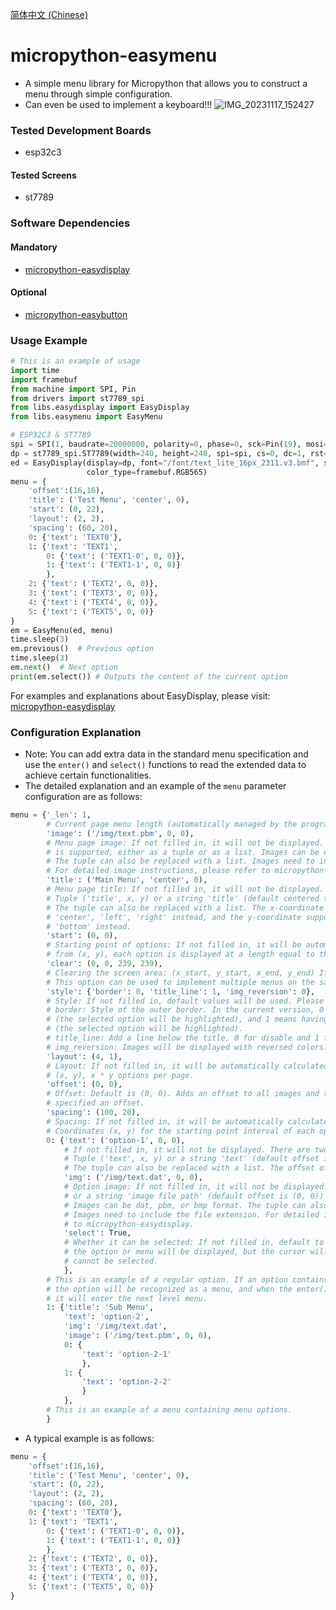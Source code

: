 [简体中文 (Chinese)](./README.ZH-CN.md)
# micropython-easymenu
- A simple menu library for Micropython that allows you to construct a menu through simple configuration.
- Can even be used to implement a keyboard!!!
![IMG_20231117_152427](https://github.com/funnygeeker/micropython-easymenu/assets/96659329/2c880f4a-1556-4ba6-b919-eb7874c2ea18)


### Tested Development Boards
- esp32c3

#### Tested Screens
- st7789

### Software Dependencies

#### Mandatory
- [micropython-easydisplay](https://github.com/funnygeeker/micropython-easydisplay)

#### Optional
- [micropython-easybutton](https://github.com/funnygeeker/micropython-easybutton)

### Usage Example
```python
# This is an example of usage
import time
import framebuf
from machine import SPI, Pin
from drivers import st7789_spi
from libs.easydisplay import EasyDisplay
from libs.easymenu import EasyMenu

# ESP32C3 & ST7789
spi = SPI(1, baudrate=20000000, polarity=0, phase=0, sck=Pin(19), mosi=Pin(18))
dp = st7789_spi.ST7789(width=240, height=240, spi=spi, cs=0, dc=1, rst=11, rotation=1)
ed = EasyDisplay(display=dp, font="/font/text_lite_16px_2311.v3.bmf", show=True, color=0xFFFF, clear=True,
                 color_type=framebuf.RGB565)
menu = {
    'offset':(16,16),
    'title': ('Test Menu', 'center', 0),
    'start': (0, 22),
    'layout': (2, 2),
    'spacing': (60, 20),
    0: {'text': 'TEXT0'},
    1: {'text': 'TEXT1',
        0: {'text': ('TEXT1-0', 0, 0)},
        1: {'text': ('TEXT1-1', 0, 0)}
        },
    2: {'text': ('TEXT2', 0, 0)},
    3: {'text': ('TEXT3', 0, 0)},
    4: {'text': ('TEXT4', 0, 0)},
    5: {'text': ('TEXT5', 0, 0)}
}
em = EasyMenu(ed, menu)
time.sleep(3)
em.previous()  # Previous option
time.sleep(3)
em.next()  # Next option
print(em.select()) # Outputs the content of the current option
```

For examples and explanations about EasyDisplay, please visit: [micropython-easydisplay](https://github.com/funnygeeker/micropython-easydisplay)

### Configuration Explanation
- Note: You can add extra data in the standard menu specification and use the `enter()` and `select()` functions to read the extended data to achieve certain functionalities.
- The detailed explanation and an example of the `menu` parameter configuration are as follows:
```python
menu = {'_len': 1,
        # Current page menu length (automatically managed by the program, please do not fill in if unnecessary)
        'image': ('/img/text.pbm', 0, 0),
        # Menu page image: If not filled in, it will not be displayed. Tuple ('image file path', x, y) 
        # is supported, either as a tuple or as a list. Images can be dat, pbm, or bmp format. 
        # The tuple can also be replaced with a list. Images need to include the file extension. 
        # For detailed image instructions, please refer to micropython-easydisplay.
        'title': ('Main Menu', 'center', 0),
        # Menu page title: If not filled in, it will not be displayed. There are two formats:
        # Tuple ('title', x, y) or a string 'title' (default centered text, y-coordinate is 0).
        # The tuple can also be replaced with a list. The x-coordinate of the title supports using 
        # 'center', 'left', 'right' instead, and the y-coordinate supports using 'center', 'top', 
        # 'bottom' instead.
        'start': (0, 0),
        # Starting point of options: If not filled in, it will be automatically calculated. Starting
        # from (x, y), each option is displayed at a length equal to the spacing.
        'clear': (0, 0, 239, 239),
        # Clearing the screen area: (x_start, y_start, x_end, y_end) If not filled in, default to full screen. 
        # This option can be used to implement multiple menus on the same screen simultaneously.
        'style': {'border': 0, 'title_line': 1, 'img_reversion': 0},
        # Style: If not filled in, default values will be used. Please fill in a dictionary:
        # border: Style of the outer border. In the current version, 0 means no outer border 
        # (the selected option will be highlighted), and 1 means having an outer border 
        # (the selected option will be highlighted).
        # title_line: Add a line below the title, 0 for disable and 1 for enable.
        # img_reversion: Images will be displayed with reversed colors. Only applicable to bmp and pbm images.
        'layout': (4, 1),
        # Layout: If not filled in, it will be automatically calculated, but it is recommended to fill in.
        # (x, y), x * y options per page.
        'offset': (0, 0),
        # Offset: Default is (0, 0). Adds an offset to all images and texts in the options that have not 
        # specified an offset.
        'spacing': (100, 20),
        # Spacing: If not filled in, it will be automatically calculated, but it is recommended to fill in. 
        # Coordinates (x, y) for the starting point interval of each option.
        0: {'text': ('option-1', 0, 0),
            # If not filled in, it will not be displayed. There are two formats: 
            # Tuple ('text', x, y) or a string 'text' (default offset is (0, 0)).
            # The tuple can also be replaced with a list. The offset of text can only be expressed as a number.
            'img': ('/img/text.dat', 0, 0),
            # Option image: If not filled in, it will not be displayed. Tuple ('image file path', x, y) 
            # or a string 'image file path' (default offset is (0, 0)) is supported. 
            # Images can be dat, pbm, or bmp format. The tuple can also be replaced with a list. 
            # Images need to include the file extension. For detailed image instructions, please refer 
            # to micropython-easydisplay.
            'select': True,
            # Whether it can be selected: If not filled in, default to False. When select is True, 
            # the option or menu will be displayed, but the cursor will automatically skip this option and 
            # cannot be selected.
            },
        # This is an example of a regular option. If an option contains a key with the number 0, 
        # the option will be recognized as a menu, and when the enter() function is used, 
        # it will enter the next level menu.
        1: {'title': 'Sub Menu',
            'text': 'option-2',
            'img': '/img/text.dat',
            'image': ('/img/text.pbm', 0, 0),
            0: {
                'text': 'option-2-1'
                },
            1: {
                'text': 'option-2-2'
                }
            },
        # This is an example of a menu containing menu options.
        }
```

- A typical example is as follows:
```python
menu = {
    'offset':(16,16),
    'title': ('Test Menu', 'center', 0),
    'start': (0, 22),
    'layout': (2, 2),
    'spacing': (60, 20),
    0: {'text': 'TEXT0'},
    1: {'text': 'TEXT1',
        0: {'text': ('TEXT1-0', 0, 0)},
        1: {'text': ('TEXT1-1', 0, 0)}
        },
    2: {'text': ('TEXT2', 0, 0)},
    3: {'text': ('TEXT3', 0, 0)},
    4: {'text': ('TEXT4', 0, 0)},
    5: {'text': ('TEXT5', 0, 0)}
}
```
